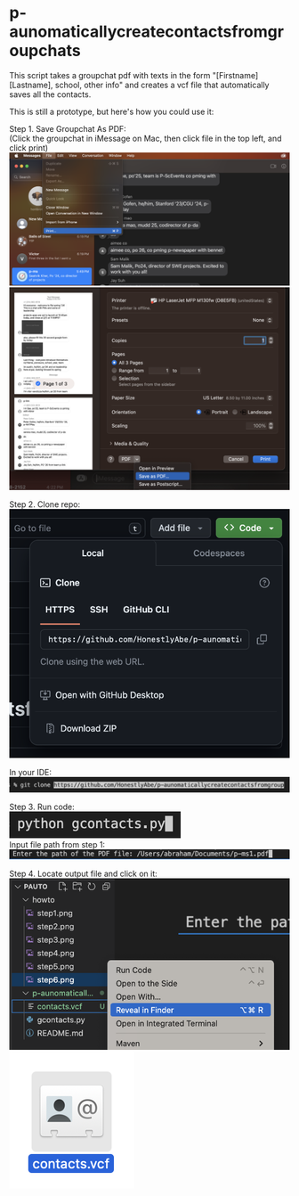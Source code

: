 # p-aunomaticallycreatecontactsfromgroupchats

This script takes a groupchat pdf with texts in the form "[Firstname] [Lastname], school, other info" and creates a vcf file that automatically saves all the contacts.   

This is still a prototype, but here's how you could use it:  

Step 1. Save Groupchat As PDF:   
(Click the groupchat in iMessage on Mac, then click file in the top left, and click print)
![step 1](https://github.com/HonestlyAbe/p-aunomaticallycreatecontactsfromgroupchats/blob/main/howto/step1.png?raw=true)
![step 1b](https://github.com/HonestlyAbe/p-aunomaticallycreatecontactsfromgroupchats/blob/main/howto/step2.png?raw=true)

Step 2. Clone repo:  
![step 2](https://github.com/HonestlyAbe/p-aunomaticallycreatecontactsfromgroupchats/blob/main/howto/step3.png?raw=true)

In your IDE:  
![step 2b](https://github.com/HonestlyAbe/p-aunomaticallycreatecontactsfromgroupchats/blob/main/howto/step4.png?raw=true)  

Step 3. Run code:   
![step 3](https://github.com/HonestlyAbe/p-aunomaticallycreatecontactsfromgroupchats/blob/main/howto/step5.png?raw=true)  
Input file path from step 1:  
![step 3b](https://github.com/HonestlyAbe/p-aunomaticallycreatecontactsfromgroupchats/blob/main/howto/step6.png?raw=true)  

Step 4. Locate output file and click on it:   
![step 4](https://github.com/HonestlyAbe/p-aunomaticallycreatecontactsfromgroupchats/blob/main/howto/step7.png?raw=true)  
![step 4b](https://github.com/HonestlyAbe/p-aunomaticallycreatecontactsfromgroupchats/blob/main/howto/step8.png?raw=true)  


